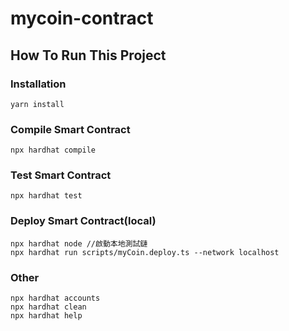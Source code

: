 # mycoin-contract



## How To Run This Project

### Installation
```shell
yarn install
```

### Compile Smart Contract
```shell
npx hardhat compile
```

### Test Smart Contract
```shell
npx hardhat test
```

### Deploy Smart Contract(local)
```shell
npx hardhat node //啟動本地測試鏈
npx hardhat run scripts/myCoin.deploy.ts --network localhost 
```

### Other
```shell
npx hardhat accounts
npx hardhat clean
npx hardhat help
```
